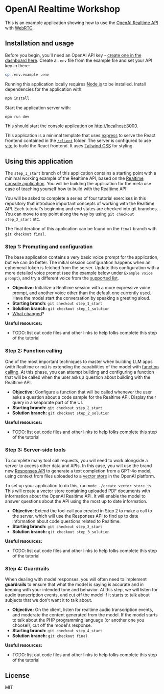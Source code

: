 # OpenAI Realtime Workshop

This is an example application showing how to use the [OpenAI Realtime API](https://platform.openai.com/docs/guides/realtime) with [WebRTC](https://platform.openai.com/docs/guides/realtime-webrtc).

## Installation and usage

Before you begin, you'll need an OpenAI API key - [create one in the dashboard here](https://platform.openai.com/settings/api-keys). Create a `.env` file from the example file and set your API key in there:

```bash
cp .env.example .env
```

Running this application locally requires [Node.js](https://nodejs.org/) to be installed. Install dependencies for the application with:

```bash
npm install
```

Start the application server with:

```bash
npm run dev
```

This should start the console application on [http://localhost:3000](http://localhost:3000).

This application is a minimal template that uses [express](https://expressjs.com/) to serve the React frontend contained in the [`/client`](./client) folder. The server is configured to use [vite](https://vitejs.dev/) to build the React frontend. It uses [Tailwind CSS](https://tailwindcss.com/) for styling.

## Using this application

The `step_1_start` branch of this application contains a starting point with a minimal working example of the Realtime API, based on the [Realtime console application](https://github.com/openai/openai-realtime-console). You will be building the application for the meta use case of teaching yourself how to build with the Realtime API!

You will be asked to complete a series of four tutorial exercises in this repository that introduce important concepts of working with the Realtime API. Each tutorial's beginning and end states are checked into git branches. You can move to any point along the way by using `git checkout step_2_start` etc.

The final iteration of this application can be found on the `final` branch with `git checkout final`.

### Step 1: Prompting and configuration

The base application contains a very basic voice prompt for the application, but we can do better. The initial session configuration happens when an ephemeral token is fetched from the server. Update this configuration with a more detailed voice prompt (see the example below under `Example voice prompt`), and try a different voice from the [supported list](https://platform.openai.com/docs/api-reference/realtime-sessions/create).

- **Objective:** Initialize a Realtime session with a more expressive voice prompt, and another voice other than the default one currently used. Have the model start the conversation by speaking a greeting aloud.
- **Starting branch:** `git checkout step_1_start`
- **Solution branch:** `git checkout step_1_solution`
- [What changed](https://github.com/kwhinnery-openai/aidev-conf/compare/step_1_start...step_1_solution)?

**Useful resources:**

- TODO: list out code files and other links to help folks complete this step of the tutorial

### Step 2: Function calling

One of the most important techniques to master when building LLM apps (with Realtime or no) is extending the capabilities of the model with [function calling](https://platform.openai.com/docs/guides/realtime-model-capabilities#function-calling). At this phase, you can attempt building and configuring a function that will be called when the user asks a question about building with the Realtime API.

- **Objective:** Configure a function that will be called whenever the user asks a question about a code sample for the Realtime API. Display their query in a seaparate part of the UI.
- **Starting branch:** `git checkout step_2_start`
- **Solution branch:** `git checkout step_2_solution`

**Useful resources:**

- TODO: list out code files and other links to help folks complete this step of the tutorial

### Step 3: Server-side tools

To complete many tool call requests, you will need to work alongside a server to access other data and APIs. In this case, you will use the brand new [Responses API](https://platform.openai.com/docs/api-reference/responses) to generate a text completion from a GPT-4o model, using context from files uploaded to a [vector store](https://platform.openai.com/docs/guides/tools-file-search) in the OpenAI platform.

To set up your application to do this, run `node ./create_vector_store.js`. This will create a vector store containing uploaded PDF documents with information about the OpenAI Realtime API. It will enable the model to answer questions about the API using the most up to date information.

- **Objective:** Extend the tool call you created in Step 2 to make a call to the server, which will use the Responses API to find up to date information about code questions related to Realtime.
- **Starting branch:** `git checkout step_3_start`
- **Solution branch:** `git checkout step_3_solution`

**Useful resources:**

- TODO: list out code files and other links to help folks complete this step of the tutorial

### Step 4: Guardrails

When dealing with model responses, you will often need to implement **guardrails** to ensure that what the model is saying is accurate and in keeping with your intended tone and behavior. At this step, we will listen for audio transcription events, and cut off the model if it starts to talk about subjects that we don't want it to talk about.

- **Objective:** On the client, listen for realtime audio transcription events, and moderate the content generated from the model. If the model starts to talk about the PHP programming language (or another one you choose!), cut off the model's response.
- **Starting branch:** `git checkout step_4_start`
- **Solution branch:** `git checkout final`

**Useful resources:**

- TODO: list out code files and other links to help folks complete this step of the tutorial

## License

MIT
